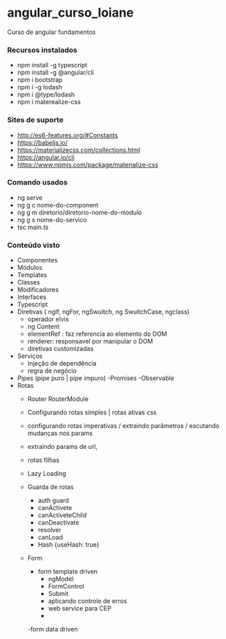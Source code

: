 # angular_curso_loiane
 Curso de angular fundamentos

### Recursos instalados
- npm install -g typescript
- npm install -g @angular/cli
- npm i bootstrap
- npm i -g lodash
- npm i @type/lodash
- npm i materealize-css

### Sites de suporte
- http://es6-features.org/#Constants
-  https://babeljs.io/
- https://materializecss.com/collections.html
- https://angular.io/cli
- https://www.npmjs.com/package/materialize-css

### Comando usados
- ng serve 
- ng g c nome-do-component
- ng g m diretorio/diretorio-nome-do-modulo
- ng g s nome-do-servico
- tsc main.ts

### Conteúdo visto
- Componentes
- Módulos
- Templates
- Classes
- Modificadores
- Interfaces
- Typescript
- Diretivas ( ngIf, ngFor, ngSwuitch, ng SwuitchCase, ngclass)
    - operador elvis
    - ng Content
    - elementRef : faz referencia ao elemento do DOM
    - renderer:  responsavel por manipular o DOM
    - diretivas customizadas
- Serviços
    - Injeção de dependência
    - regra de negócio
- Pipes (pipe puro | pipe impuro)
    -Promises
    -Observable
- Rotas 
    - Router RouterModule
    - Configurando rotas simples | rotas ativas css
    - configurando rotas imperativas /  extraindo parâmetros / escutando mudanças nos params
    - extraindo params de url,
    - rotas filhas
    - Lazy Loading
    - Guarda de rotas
        - auth guard
        - canActivete
        - canActiveteChild
        - canDeactivate
        - resolver
        - canLoad
        - Hash {useHash: true}
    - Form 
        - form template driven
            - ngModel
            - FormControl
            - Submit
            - aplicando controle de erros
            - web service para CEP
            - 

        -form data driven

        


    



